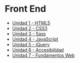 **Front End**
====================================

 - [Unidad 1 - HTML5](https://github.com/CoderHouse/frontend/blob/master/html5.md)
 - [Unidad 2 - CSS3](https://github.com/CoderHouse/frontend/blob/master/css3.md)
 - [Unidad 3 - Sass](https://github.com/CoderHouse/frontend/blob/master/sass.md)
 - [Unidad 4 - JavaScript](https://github.com/CoderHouse/frontend/blob/master/javascript.md)
 - [Unidad 5 - jQuery](https://github.com/CoderHouse/frontend/blob/master/jquery.md)
 - [Unidad 6 - Accesibilidad]()
 - [Unidad 7 - Fundamentos Web]()
